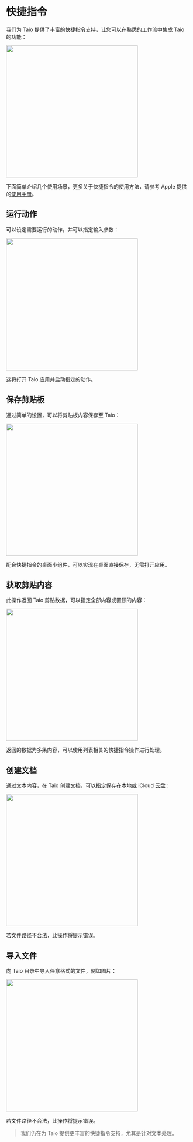 # 快捷指令

我们为 Taio 提供了丰富的[快捷指令](https://apps.apple.com/cn/app/id915249334)支持，让您可以在熟悉的工作流中集成 Taio 的功能：

<img src="/cn/integration/assets/IMG_1.png" width="360" />

下面简单介绍几个使用场景，更多关于快捷指令的使用方法，请参考 Apple 提供的[使用手册](https://support.apple.com/zh-cn/guide/shortcuts/welcome/ios)。

## 运行动作

可以设定需要运行的动作，并可以指定输入参数：

<img src="/cn/integration/assets/IMG_2.png" width="360" />

这将打开 Taio 应用并启动指定的动作。

## 保存剪贴板

通过简单的设置，可以将剪贴板内容保存至 Taio：

<img src="/cn/integration/assets/IMG_3.png" width="360" />

配合快捷指令的桌面小组件，可以实现在桌面直接保存，无需打开应用。

## 获取剪贴内容

此操作返回 Taio 剪贴数据，可以指定全部内容或置顶的内容：

<img src="/cn/integration/assets/IMG_4.png" width="360" />

返回的数据为多条内容，可以使用列表相关的快捷指令操作进行处理。

## 创建文档

通过文本内容，在 Taio 创建文档，可以指定保存在本地或 iCloud 云盘：

<img src="/cn/integration/assets/IMG_5.png" width="360" />

若文件路径不合法，此操作将提示错误。

## 导入文件

向 Taio 目录中导入任意格式的文件，例如图片：

<img src="/cn/integration/assets/IMG_6.png" width="360" />

若文件路径不合法，此操作将提示错误。

> 我们仍在为 Taio 提供更丰富的快捷指令支持，尤其是针对文本处理。
